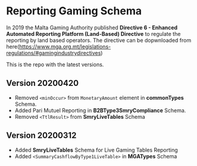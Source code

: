 # Reporting Gaming Schema

In 2019 the Malta Gaming Authority published **Directive 6 - Enhanced Automated Reporting Platform (Land-Based) Directive** 
to regulate the reporting by land based operators. The directive can be dopwnloaded from here(https://www.mga.org.mt/legislations-regulations/#gamingindustrydirectives)

This is the repo with the latest versions.

## Version 20200420

* Removed `<minOccur>` from `MonetaryAmount` element in **commonTypes** Schema.
* Added Pari Mutuel Reporting in **B2BType3SmryCompliance** Schema.
* Removed `<TtlResult>` from **SmryLiveTables** Schema


## Version 20200312

* Added **SmryLiveTables** Schema for Live Gaming Tables Reporting
* Added `<SummaryCashflowByType1LiveTable>` in **MGATypes** Schema
